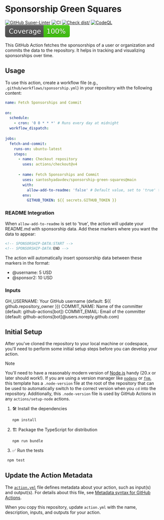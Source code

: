 # Sponsorship Green Squares

[![GitHub Super-Linter](https://github.com/actions/typescript-action/actions/workflows/linter.yml/badge.svg)](https://github.com/super-linter/super-linter)
![CI](https://github.com/actions/typescript-action/actions/workflows/ci.yml/badge.svg)
[![Check dist/](https://github.com/actions/typescript-action/actions/workflows/check-dist.yml/badge.svg)](https://github.com/actions/typescript-action/actions/workflows/check-dist.yml)
[![CodeQL](https://github.com/actions/typescript-action/actions/workflows/codeql-analysis.yml/badge.svg)](https://github.com/actions/typescript-action/actions/workflows/codeql-analysis.yml)
[![Coverage](./badges/coverage.svg)](./badges/coverage.svg)

This GitHub Action fetches the sponsorships of a user or organization and
commits the data to the repository. It helps in tracking and visualizing
sponsorships over time.

## Usage

To use this action, create a workflow file (e.g.,
`.github/workflows/sponsorship.yml`) in your repository with the following
content:

```yaml
name: Fetch Sponsorships and Commit

on:
  schedule:
    - cron: '0 0 * * *' # Runs every day at midnight
  workflow_dispatch:

jobs:
  fetch-and-commit:
    runs-on: ubuntu-latest
    steps:
      - name: Checkout repository
        uses: actions/checkout@v4

      - name: Fetch Sponsorships and Commit
        uses: santoshyadavdev/sponsorship-green-squares@main
        with:
          allow-add-to-readme: 'false' # Default value, set to 'true' to enable README updates
        env:
          GITHUB_TOKEN: ${{ secrets.GITHUB_TOKEN }}

```

### README Integration

When `allow-add-to-readme` is set to 'true', the action will update your README.md with sponsorship data. Add these markers where you want the data to appear:

```markdown
<!-- SPONSORSHIP-DATA:START -->
<!-- SPONSORSHIP-DATA:END -->
```

The action will automatically insert sponsorship data between these markers in the format:

- @username: 5 USD
- @sponsor2: 10 USD

### Inputs

GH_USERNAME: Your GitHub username (default: ${{ github.repository_owner }})
COMMIT_NAME: Name of the committer (default: github-actions[bot]) COMMIT_EMAIL:
Email of the committer (default: github-actions[bot]@users.noreply.github.com)

## Initial Setup

After you've cloned the repository to your local machine or codespace, you'll
need to perform some initial setup steps before you can develop your action.

> [!NOTE]
>
> You'll need to have a reasonably modern version of
> [Node.js](https://nodejs.org) handy (20.x or later should work!). If you are
> using a version manager like [`nodenv`](https://github.com/nodenv/nodenv) or
> [`fnm`](https://github.com/Schniz/fnm), this template has a `.node-version`
> file at the root of the repository that can be used to automatically switch to
> the correct version when you `cd` into the repository. Additionally, this
> `.node-version` file is used by GitHub Actions in any `actions/setup-node`
> actions.

1. :hammer_and_wrench: Install the dependencies

   ```bash
   npm install
   ```

1. :building_construction: Package the TypeScript for distribution

   ```bash
   npm run bundle
   ```

1. :white_check_mark: Run the tests

```bash
 npm test
```

## Update the Action Metadata

The [`action.yml`](action.yml) file defines metadata about your action, such as
input(s) and output(s). For details about this file, see
[Metadata syntax for GitHub Actions](https://docs.github.com/en/actions/creating-actions/metadata-syntax-for-github-actions).

When you copy this repository, update `action.yml` with the name, description,
inputs, and outputs for your action.
